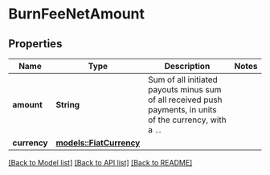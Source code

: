 # BurnFeeNetAmount

## Properties

Name | Type | Description | Notes
------------ | ------------- | ------------- | -------------
**amount** | **String** | Sum of all initiated payouts minus sum of all received push payments, in units of the currency, with a `.`. | 
**currency** | [**models::FiatCurrency**](FiatCurrency.md) |  | 

[[Back to Model list]](../README.md#documentation-for-models) [[Back to API list]](../README.md#documentation-for-api-endpoints) [[Back to README]](../README.md)


